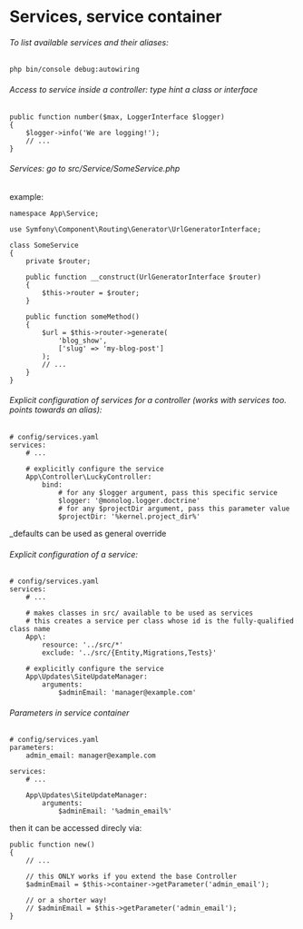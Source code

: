 # Services, service container

###### To list available services and their aliases:
```
php bin/console debug:autowiring
```

###### Access to service inside a controller: type hint a class or interface
```
public function number($max, LoggerInterface $logger)
{
    $logger->info('We are logging!');
    // ...
}
```

###### Services: go to src/Service/SomeService.php
example:
```
namespace App\Service;

use Symfony\Component\Routing\Generator\UrlGeneratorInterface;

class SomeService
{
    private $router;

    public function __construct(UrlGeneratorInterface $router)
    {
        $this->router = $router;
    }

    public function someMethod()
    {
        $url = $this->router->generate(
            'blog_show',
            ['slug' => 'my-blog-post']
        );
        // ...
    }
}
```

###### Explicit configuration of services for a controller (works with services too. points towards an alias):
```
# config/services.yaml
services:
    # ...

    # explicitly configure the service
    App\Controller\LuckyController:
        bind:
            # for any $logger argument, pass this specific service
            $logger: '@monolog.logger.doctrine'
            # for any $projectDir argument, pass this parameter value
            $projectDir: '%kernel.project_dir%'
```
_defaults can be used as general override

###### Explicit configuration of a service:
```
# config/services.yaml
services:
    # ...

    # makes classes in src/ available to be used as services
    # this creates a service per class whose id is the fully-qualified class name
    App\:
        resource: '../src/*'
        exclude: '../src/{Entity,Migrations,Tests}'

    # explicitly configure the service
    App\Updates\SiteUpdateManager:
        arguments:
            $adminEmail: 'manager@example.com'
```

###### Parameters in service container
```
# config/services.yaml
parameters:
    admin_email: manager@example.com

services:
    # ...

    App\Updates\SiteUpdateManager:
        arguments:
            $adminEmail: '%admin_email%'
```
then it can be accessed direcly via:
```
public function new()
{
    // ...

    // this ONLY works if you extend the base Controller
    $adminEmail = $this->container->getParameter('admin_email');

    // or a shorter way!
    // $adminEmail = $this->getParameter('admin_email');
}
```



